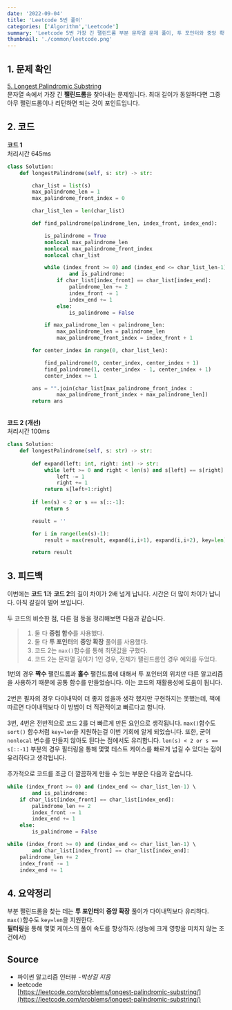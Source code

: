 ```yaml
---
date: '2022-09-04'
title: 'Leetcode 5번 풀이'
categories: ['Algorithm','Leetcode']
summary: 'Leetcode 5번 가장 긴 팰린드롬 부분 문자열 문제 풀이, 투 포인터와 중앙 확장'
thumbnail: './common/leetcode.png'
---
```

## 1. 문제 확인

[5. Longest Palindromic Substring](https://leetcode.com/problems/longest-palindromic-substring/)
\
문자열 속에서 가장 긴 **팰린드롬**을 찾아내는 문제입니다. 최대 길이가 동일하다면 그중 아무 팰린드롬이나 리턴하면 되는 것이 포인트입니다.

## 2. 코드

**코드 1**  
처리시간 645ms
```py
class Solution:
    def longestPalindrome(self, s: str) -> str:

        char_list = list(s)
        max_palindrome_len = 1
        max_palindrome_front_index = 0

        char_list_len = len(char_list)

        def find_palindrome(palindrome_len, index_front, index_end):

            is_palindrome = True
            nonlocal max_palindrome_len
            nonlocal max_palindrome_front_index
            nonlocal char_list

            while (index_front >= 0) and (index_end <= char_list_len-1) \ 
                    and is_palindrome:
                if char_list[index_front] == char_list[index_end]:
                    palindrome_len += 2
                    index_front -= 1
                    index_end += 1
                else:
                    is_palindrome = False

            if max_palindrome_len < palindrome_len:
                max_palindrome_len = palindrome_len
                max_palindrome_front_index = index_front + 1

        for center_index in range(0, char_list_len):

            find_palindrome(0, center_index, center_index + 1)
            find_palindrome(1, center_index - 1, center_index + 1)
            center_index += 1

        ans = "".join(char_list[max_palindrome_front_index : 
                max_palindrome_front_index + max_palindrome_len])
        return ans
```
\
**코드 2 (개선)**  
처리시간 100ms
```py
class Solution:
    def longestPalindrome(self, s: str) -> str:
        
        def expand(left: int, right: int) -> str:
            while left >= 0 and right < len(s) and s[left] == s[right]:
                left -= 1
                right += 1
            return s[left+1:right]
        
        if len(s) < 2 or s == s[::-1]:
            return s

        result = ''

        for i in range(len(s)-1):
            result = max(result, expand(i,i+1), expand(i,i+2), key=len)

        return result
```

## 3. 피드백

이번에는 **코드 1**과 **코드 2**의 길이 차이가 2배 넘게 납니다. 시간은 더 많이 차이가 납니다. 아직 갈길이 멀어 보입니다.  
\
두 코드의 비슷한 점, 다른 점 등을 정리해보면 다음과 같습니다.
 
>1. 둘 다 **중첩 함수**를 사용했다.  
>2. 둘 다 **투 포인터**의 **중앙 확장** 풀이를 사용했다.
>3. 코드 2는 `max()`함수를 통해 최댓값을 구했다. 
>4. 코드 2는 문자열 길이가 1인 경우, 전체가 팰린드롬인 경우 예외를 두었다. 

1번의 경우 **짝수** 팰린드롬과 **홀수** 팰린드롬에 대해서 투 포인터의 위치만 다른 알고리즘을 사용하기 때문에 공통 함수를 만들었습니다. 이는 코드의 재활용성에 도움이 됩니다.  
\
2번은 필자의 경우 다이내믹이 더 좋지 않을까 생각 했지만 구현하지는 못했는데, 책에 따르면 다이내믹보다 이 방법이 더 직관적이고 빠르다고 합니다.  
\
3번, 4번은 전반적으로 코드 2를 더 빠르게 만든 요인으로 생각됩니다. `max()`함수도 `sort()` 함수처럼 `key=len`을 지원하는걸 이번 기회에 알게 되었습니다. 또한, 굳이 `nonlocal` 변수를 만들지 않아도 된다는 점에서도 유리합니다. `len(s) < 2 or s == s[::-1]` 부분의 경우 필터링을 통해 몇몇 테스트 케이스를 빠르게 넘길 수 있다는 점이 유리하다고 생각됩니다.  
\
추가적으로 코드를 조금 더 깔끔하게 만들 수 있는 부분은 다음과 같습니다.
```py
while (index_front >= 0) and (index_end <= char_list_len-1) \ 
        and is_palindrome:
    if char_list[index_front] == char_list[index_end]:
        palindrome_len += 2
        index_front -= 1
        index_end += 1
    else:
        is_palindrome = False
```
```py
while (index_front >= 0) and (index_end <= char_list_len-1) \ 
        and char_list[index_front] == char_list[index_end]:
    palindrome_len += 2
    index_front -= 1
    index_end += 1
```
## 4. 요약정리

부분 팰린드롬을 찾는 데는  **투 포인터**의 **중앙 확장** 풀이가 다이내믹보다 유리하다.  
`max()`함수도 `key=len`을 지원한다.  
**필터링**을 통해 몇몇 케이스의 풀이 속도를 향상하자.(성능에 크게 영향을 미치지 않는 조건에서)

## Source

- 파이썬 알고리즘 인터뷰 *-박상길 지음*
- leetcode  
  [https://leetcode.com/problems/longest-palindromic-substring/](https://leetcode.com/problems/longest-palindromic-substring/)